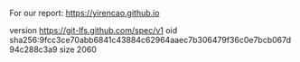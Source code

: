 For our report: https://yirencao.github.io

version https://git-lfs.github.com/spec/v1
oid sha256:9fcc3ce70abb6841c43884c62964aaec7b306479f36c0e7bcb067d94c288c3a9
size 2060
